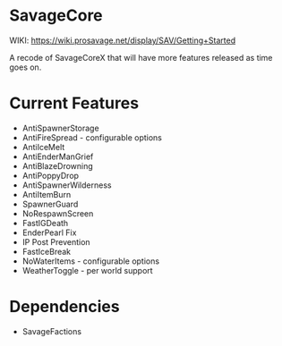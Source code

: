 # SavageCore

WIKI: https://wiki.prosavage.net/display/SAV/Getting+Started


A recode of SavageCoreX that will have more features released as time goes on.

# Current Features # 
- AntiSpawnerStorage
- AntiFireSpread - configurable options
- AntiIceMelt
- AntiEnderManGrief
- AntiBlazeDrowning
- AntiPoppyDrop
- AntiSpawnerWilderness
- AntiItemBurn
- SpawnerGuard
- NoRespawnScreen
- FastIGDeath
- EnderPearl Fix
- IP Post Prevention
- FastIceBreak
- NoWaterItems - configurable options
- WeatherToggle - per world support

# Dependencies #
- SavageFactions

